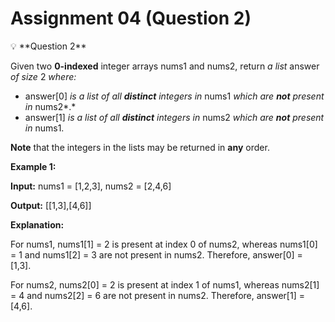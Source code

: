 # Assignment 04 (Question 2)

<aside>
💡 **Question 2**

Given two **0-indexed** integer arrays nums1 and nums2, return _a list_ answer _of size_ 2 _where:_

- answer[0] _is a list of all **distinct** integers in_ nums1 _which are **not** present in_ nums2*.*
- answer[1] _is a list of all **distinct** integers in_ nums2 _which are **not** present in_ nums1.

**Note** that the integers in the lists may be returned in **any** order.

**Example 1:**

**Input:** nums1 = [1,2,3], nums2 = [2,4,6]

**Output:** [[1,3],[4,6]]

**Explanation:**

For nums1, nums1[1] = 2 is present at index 0 of nums2, whereas nums1[0] = 1 and nums1[2] = 3 are not present in nums2. Therefore, answer[0] = [1,3].

For nums2, nums2[0] = 2 is present at index 1 of nums1, whereas nums2[1] = 4 and nums2[2] = 6 are not present in nums2. Therefore, answer[1] = [4,6].

</aside>
